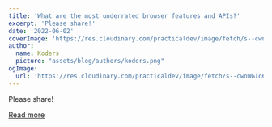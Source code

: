 ```yaml
---
title: 'What are the most underrated browser features and APIs?'
excerpt: 'Please share!'
date: '2022-06-02'
coverImage: 'https://res.cloudinary.com/practicaldev/image/fetch/s--cwnWGIo6--/c_imagga_scale,f_auto,fl_progressive,h_420,q_auto,w_1000/https://dev-to-uploads.s3.amazonaws.com/uploads/articles/qlii2nsez4qp6g5ibwhp.png'
author:
  name: Koders
  picture: "assets/blog/authors/koders.png"
ogImage:
  url: 'https://res.cloudinary.com/practicaldev/image/fetch/s--cwnWGIo6--/c_imagga_scale,f_auto,fl_progressive,h_420,q_auto,w_1000/https://dev-to-uploads.s3.amazonaws.com/uploads/articles/qlii2nsez4qp6g5ibwhp.png'
---
```


Please share!

[Read more](https://dev.to/sherrydays/what-are-the-most-underrated-browser-features-and-apis-m19)
